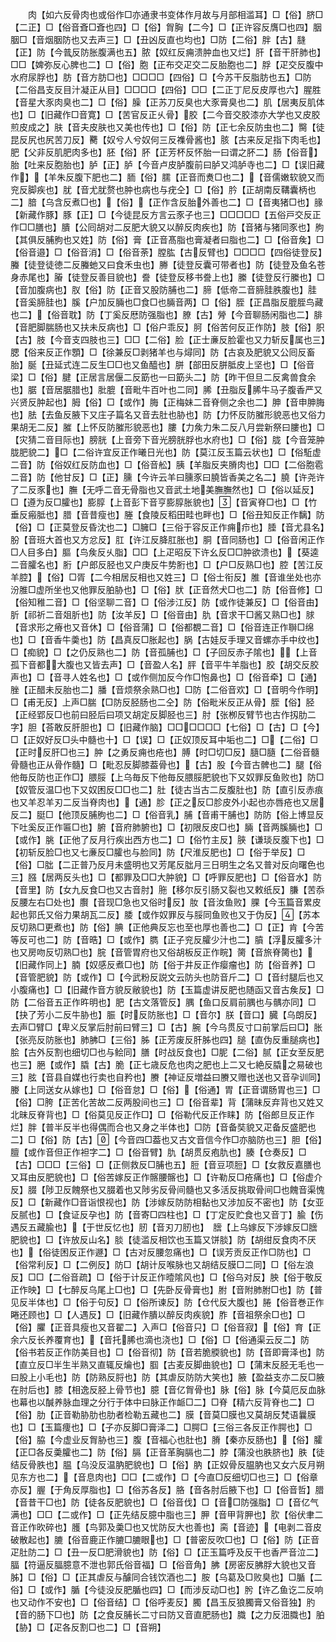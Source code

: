 <!-- { "loadSidebar": true } -->
　　肉【如六反骨肉也或俗作□亦通隶书变体作月故与月部相滥耳】□【俗】脐□【二正】□【俗音斊□斊也四】□【俗】胷胸【二今】□【正许容反膺□也四】胭胭□【音烟胭防也又去声三】□【丑凶反直也均也】□防【二俗】胖【古】膖【正】防【今普反防胀腹满也五】脓【奴红反痈溃肿血也又烂】肝【音干肝肺也】□□【婢弥反心脾也二】□【俗】胞【正布交疋交二反胎胞也二】脬【疋交反腹中水府尿脬也】肪【音方肪□也】□□□□【四俗】□【今苏干反脂肪也五】□防【二俗昌支反目汁凝正从目】□□□□【四俗】□□【二正丁尼反皮厚也六】腥胜【音星大豕肉臭也二】□【俗】臊【正苏刀反臭也大豕膏臭也二】肌【居夷反肌体也】□【旧藏作□音寛】□【苦官反正乆骨】胶【二今音交胶漆亦大学也又皮胶煎皮成之】肤【音夫皮肤也又美也传也】□【俗】防【正七余反防虫也二】臋【徒昆反尻也尻苦刀反】臡【奴兮人兮奴何三反襍骨酱也】胲【古来反足指下肉毛也】肥【父非反肌肥肉多也】胚【俗】肧【正芳杯反怀胎一曰谓之肧二】肠【俗音】胎【吐来反胞胎也】胪【正】胪【今音卢皮胪腹前曰胪又鸿胪寺也二】□【误旧藏作】【羊朱反腹下肥也二】胹【俗】臑【正音而煑□也二】【音儒嫩软貌又而兖反脚疾也】肬【音尤肬赘也肿也病也与疣仝】□【俗】肣【正胡南反鞲囊柄也二】腤【乌含反煮□也】【俗】【正作含反胎外善也二】□【音夷猪□也】腞【新藏作豚】豚【正】□【今徒昆反方言云豕子也三】□□□□□【五俗戸交反正作□□膳也】膭【公囘胡对二反肥大貌又以醉反肉疾也】防【音猪与猪同豕也】朐【其俱反脯朐也又姓】防【俗】膏【正音髙脂也膏凝者曰脂也二】□【俗音矦】□【俗音邉】□【俗音消】□【俗音荼】膛肱【古反臂也】□□□□【四俗徒登反】螣【徒登徒徳二反螣虵又曰食禾虫也】幐【徒登反囊可带者也】防【徒登及鱼名苍身赤尾也】膡【徒登反善目貌也】誊【徒登反移书誊上也】縢【徒登反行縢也】□【音加腹病也】肞【俗】防【正音又股防脯也二】腣【低帝二音腣胿胅腹也】胿【音奚腣胿也】膎【户加反脼也□食□也脼音两】□【俗】胵【正昌脂反膍胵鸟藏也二】【俗音耽】防【丁奚反厯防强脂也】膫【古】膋【今音聊肠闲脂也二】腓【音肥脚腨肠也又扶未反病也】□【俗户乖反】胢【俗苦何反正作防】肢【俗】胑【古】肢【今音支四肢也三】□□【二俗】脸【正士亷反脸霍也又力斩反属也三】腮【俗来反正作顋】□【徐兼反□剥猪羊也与燖同】防【古哀及肥貌又公囘反畜胎】脠【丑延式连二反生□□也又鱼醯也】胼【部田反胼胝皮上坚也】□【俗音梁】□【俗】腱【正居言居偃二反筯也一曰筯头二】防【昨干但旦二反禽兽食余也】腒【音居腒腊也】肶膍【音毗牛百叶也二同】脪【丑脂反脪牛马子腹香严又兴贤反肿起也】胟【俗】□【或作】脢【正梅妹二音脊侧之余也二】胂【音申胂脢也】胠【去鱼反腋下又庄子篇名又音去肚也胁也】防【力怀反防膗形貌恶也又俗力果胡无二反】膗【上怀反防膗形貌恶也】膢【力矦力朱二反八月尝新祭曰膢也】□【灾猜二音目际也】膀胱【上音旁下音光膀胱脬也水府也】□【俗】胧【今音笼肿胧肥貌二】□【二俗许宜反正作曦日光也】防【莫江反玉篇云状也】□【俗駈虚二音】防【俗奴红反防血也】□【俗音舩】胰【羊脂反夹膌肉也】□□【二俗胞雹二音】防【他甘反】□【正】臐【今许云羊曰臐豕曰膮皆香美之名二】膮【许尧许了二反豕也】膴【无呼二音无骨脂也又音武土地美膴膴然也】□【俗以延反】□【遵为反□臛也】膨朜【上音彭下音亨膨朜胀貌也】【音寅脊□也】□【竹垂反瘢胝也】腊【音昔瘦也】塍【食陵反稻田畦也畔也】□【俗丑知反正作黐】防【俗】□【正莫登反昏沈也二】□臃□【三俗于容反正作痈疖也】腄【音尤县名】朌【音班大首也又方忿反】肛【许江反胮肛胀也】胴【音同肠也】□【俗音闲正作□人目多白】膒【鸟矦反乆脂】□□【上疋昭反下许幺反□□肿欲溃也】【葵逵二音臛名也】胻【户郎反胫也又户庚反牛势胻也】□【户□反熟□也】腔【苦江反羊腔】【俗】□胥【二今相居反相也又姓三】□【俗士衔反】脽【音谁坐处也亦汾脽□虚所坐也又他罪反胉胁也】□【俗】肰【正音然犬□也二】防【俗音修】□【俗知稚二音】□【俗坚聊二音】□【俗涉江反】防【或作徒兼反】□【俗音由】肵【祁祈二音爼肵也】防【汝羊反】□【俗音由】肍【音求干□酱又熟□也】脙【音求形之瘠也又音休】□【俗音蒲】□【俗都覩二音】□【俗音连正作聨□绵也】□【音香牛羮也】防【昌真反□胀起也】脶【古娃反手理又音螺亦手中纹也】□【痴貌】□【之仍反熟也二】防【音孤脯也】□【子回反赤子隂也】【上音孤下音都大腹也又皆去声】□【音盈人名】胓【音平牛羊脂也】胶【胡交反胶声也】□【音寻人姓名也】□【或作侧加反今作□怉鼻也】□【俗音牵】□【通】脞【正醋未反胎也二】膰【音烦祭余熟□也】□防【二俗音欢】□【音明今作明】□【甫无反】上声□腨【□防反胫肠也二仝】防【俗毗米反正从骨】胵【俗】胫【正经郢反□也前曰胫后曰项又胡定反脚胫也三】肘【张栁反臂节也古作扨肋二字】胆【荅敢反肝胆也】□【旧藏作脑】□□□□□□【七俗】□【古】□【今】□【正奴好反□头中髓也十】□【误】□【正奴顶反耳中垢也二】□【二俗】□【正时反肝□也三】肿【之勇反痈也疮也】膊【时□切□反】膸□膸【二俗音髓骨髓也正从骨作髓】□【毗忍反脚膝葢骨也】【古】股【今音古髀也二】腿【俗他毎反防也正作□】腲脮【上乌毎反下他毎反腲脮肥貌也下又奴罪反鱼败也】防□【奴管反温□也下又奴困反□□也二】肚【徒古当古二反腹肚也】防【直引反赤痕也又羊忍羊刃二反当脊肉也】【通】胗【正之反□胗皮外小起也亦唇疮也又居反二】脡□【他顶反脯朐也二】□【俗音乳】脯【音甫干脯也】防防【俗上博显反下吐奚反正作匾□也】腑【音府肺腑也】□【初限反皮□也】脼【音两膎脼也】□【或作】朓【正他了反月行疾出西方也二】□【俗竹主反】脥【谦琰反腹下也】□【初斩反脸□也又七亷反□臛也与脸同】防【尺淮反肥也】□【俗于举反】□【俗】□朏【二正普乃反月未盛明也又芳尾反朏月三日明生之名又普对反向曙色也三】膙【居两反头也】□【都罪及□□大肿貌】□【呼罪反肥也】□【俗音水】防【音里】防【女九反食□也又古音肘】胣【移尔反引肠又裂也又敕纸反】膁【苦忝反腰左右□处也】臔【音现□急也又俗时反】肗【音汝鱼败】腂【今玉篇音累皮起也郭氏又俗力果胡瓦二反】腇【或作奴罪反与脮同鱼败也又于伪反】【苏本反切熟□更煮也】防【俗】腆【正他典反忘也至也厚也善也二】□【正】肯【今苦等反可也二】防【音晧】□【或作】臇【正子兖反臛少汁也二】膹【浮反臛多汁也又房吻反切熟□也】脘【音管胃府也又俗胡板反正作睆】膐【音旅脊膐也】【旧藏作同上】腩【奴感反煮□也】防【俗于井反正作瘿瘤也】防【俗音养】□【音管肥貌】防【或作】□【今武粉反説文云防头也防音斤二】□【音纣腿后也又小腹痛也】□【旧藏作音方貌反敝貌也】防【玉篇虚讲反肥也随函又音古矦反】□防【二俗音五正作旿明也】肥【古文落管反】腢【鱼口反肩前腢也与髃亦同】□【抉了芳小二反牛胁也】脤【时反防胀也】□【音尔】朕【音口】臓【乌朗反】去声□臂□【卑义反掌后肘前曰臂三】□【古】腕【今乌贯反寸口前掌后曰□】胀【张亮反防胀也】肺胇□【三俗】胏【正芳废反肝胏也四】膇【直伪反重膇病也】脍【古外反割也细切□也与鲙同】膳【时战反食也】□胒【二俗】腻【正女至反肥也三】脃【或作】膬【古】脆【正七歳反危也肉之肥也上二又七絶反膬之易破也三】胘【音县自媒也行卖也自矜也】賸【神证反増益曰賸又赠也送也又音孕训同】媵【上同送女从嫁也】□【俗音怠】□【俗】【俗通】胃【正音谓肠胃也三】□【俗】□胯【正苦化苦故二反两股间也三】□【俗音辈】背【蒲昧反弃背也又姓又北昧反脊背也】□【俗莫见反正作□】□【俗勒代反正作睐】防【俗郎旦反正作烂】胖【普半反半也得偶而合也又身之半体也】□防【音备奘貌又疋备反盛肥也二】□【俗】防【古】【今音四□葢也又古文音信今作□亦脑防也三】胆【俗】膻【或作音但正作袒字二】□【俗音臂】肍【胡贯反疱肍也】腠【仓奏反】□【古】□□□【三俗】□【正侧救反□脯也五】脰【音豆项脰】□【女救反嘉膳也又耳由反肥貌也】□【俗苦嫁反正作髂腰髂也】□【许勒反□疮痛也】□【俗虚介反】腏【陟卫反餽祭也又腏着也又陟劣反骨间髓也又多活反挑取骨间□也餽音渠愧反】□【新藏作□音诣恨视也】防【涉嫁反防防相黏也又涉加反不密也】防【女亚反腻也】□【食证反孕也】防【音寄□四柱也】□【丁定反贮食也又音丁】腧【伤遇反五藏腧也】【于世反忆也】肕【音刃刀肕也】　膪【上乌嫁反下涉嫁反□膪肥貌也】□【许放反山名】腅【徒滥反相饮也玉篇又饼腅】防【胡绀反食肉不厌也】【俗徒困反正作遯】□【古对反腰忽痛也】□【误芳贡反正作□防也】□【俗常利反】□【二例反】防□【胡计反喉脉也又胡结反膜□二同】□【俗左浪反】□□【二俗音疏】□【俗于计反正作曀隂风也】□【俗乌对反】胦【俗于敬反正作映】□【七醉反乌尾上□也】□【先卧反骨膏也】胕【音附肺胕□也】防【普见反半体也】□【俗于句反】□【俗所谏反】防【仓代反大腹也】腃【俗音巻正作睠还顾也】□【人遇反】□【旧藏作膭以醉反肉疾貌】胙【音祖祭余□也】□【俗】臞【正音具瘦也又音翟二】入声□【俗音只】□【俗音寂】【俗】育【正余六反长养覆育也】【音托脪也滴也浇也】□【俗】□【俗通渠云反二】防【俗书若反正作防美目也】□【俗音彻】防【音若脆腝貌也】防【音即膏泽也】防【直立反□半生半熟又直辄反爚也】腘【古麦反脚曲貌也】□【蒲末反胫无毛也一曰股上小毛也】防【防熟反脟也】防【其虐反防防大笑也】腋【盈益支亦二反□腋在肘后也】膝【相逸反胫上骨节也】臆【音亿胷骨也】脉【俗】脉【今莫厄反血脉也幕也以醎养脉血理之分行于体中曰脉正作衇□二】□脊【精六反背脊也二】□【俗】肋【正音勒胁肋也肋者检勒五藏也二】膜【音莫□膜也又莫胡反梵语曩膜也】□【玉篇痩也】□【子亦反脚□膏泽二】□腭□【三俗三各反正作腭也】□【俗】脇【今虚业反胷胁也三】腹【音福心也肚也】膌【秦亦反肠也】【俗】臛【正□各反羮臛也二】防【俗】膈【正音革胸膈也二】脖【蒲没也胅脐也】胅【徒结反骨胅也】腽【乌没反温肭肥貌也】□【俗】肭【正奴骨反腽肭也又女六反月朔见东方也二】【音息肉也】□□【二或作】□【今直□反细切□也三】□【俗章亦反】腛【于角反厚脂也】□【俗苏各反】胳【音各肘后腋下也】□【俗音哲】腊【音昔干□也】防【徒各反肥貌也】□【俗音伐】□【音□防强脂】□【音亿气满也】□□【二或作】□【正先结反臆中脂也三】胛【音甲背胛也】肷【俗伏聿二音正作欥碎也】臒【鸟郭及羮□也又忧防反大也善也】脔【音迹】【电剥二音皮破散起也】膔【俗音鹿正作膔□膔眼也】□【普密反吹□也】□【俗】防【正音疋肚防二】□【丑一反□肥滑貌也】防【俗】□【正玉篇呼及反干也香严音泣二】腷【符逼反腷臆意不泄也郭氏俗音福】□【俗音角】胇【房密反胇脬大貌也又音胏】□【俗】□【正其虐反与醵同合钱饮酒也二】胺【乌葛及□败臭也】□腯【二俗】□【或作】腯【今徒没反肥腯也四】□【而涉反动□也】肹【许乙鱼讫二反响也又动作不安也】□【俗音结】□【俗呼麦反】臅【昌玉反狼臅膏又俗音独】肑【音的肠下□也】防【之食反脯长二寸曰防又音直肥肠也】膱【之力反沺膱也】胉【胁】□【疋各反割□也二】□【音朔】

